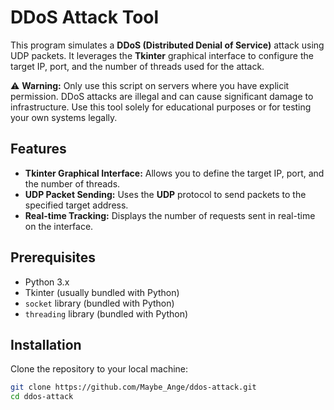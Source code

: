 # DDoS Attack Tool

This program simulates a **DDoS (Distributed Denial of Service)** attack using UDP packets. It leverages the **Tkinter** graphical interface to configure the target IP, port, and the number of threads used for the attack.

⚠️ **Warning:** Only use this script on servers where you have explicit permission. DDoS attacks are illegal and can cause significant damage to infrastructure. Use this tool solely for educational purposes or for testing your own systems legally.

## Features

- **Tkinter Graphical Interface:** Allows you to define the target IP, port, and the number of threads.
- **UDP Packet Sending:** Uses the **UDP** protocol to send packets to the specified target address.
- **Real-time Tracking:** Displays the number of requests sent in real-time on the interface.

## Prerequisites

- Python 3.x
- Tkinter (usually bundled with Python)
- `socket` library (bundled with Python)
- `threading` library (bundled with Python)

## Installation

Clone the repository to your local machine:

```bash
git clone https://github.com/Maybe_Ange/ddos-attack.git
cd ddos-attack
